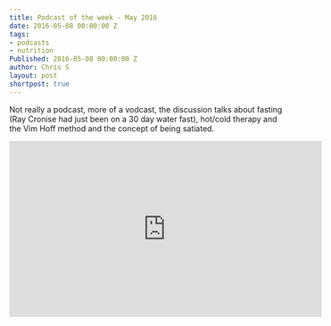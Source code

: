 ```yaml
---
title: Podcast of the week - May 2016
date: 2016-05-08 00:00:00 Z
tags:
- podcasts
- nutrition
Published: 2016-05-08 00:00:00 Z
author: Chris S
layout: post
shortpost: true
---
```


Not really a podcast, more of a vodcast, the discussion talks about fasting (Ray Cronise had just been on a 30 day water fast), 
hot/cold therapy and the Vim Hoff method and the concept of being satiated.

<iframe width="560" height="315" src="https://www.youtube.com/embed/uNzZod_d18A" frameborder="0" allowfullscreen></iframe>
